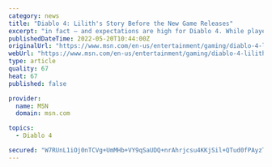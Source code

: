 ```yaml
---
category: news
title: "Diablo 4: Lilith's Story Before the New Game Releases"
excerpt: "in fact – and expectations are high for Diablo 4. While players have been able to enjoy expansions for Diablo 3 in the intervening years, as well as the Diablo II: Resurrected remaster, the next ..."
publishedDateTime: 2022-05-20T10:44:00Z
originalUrl: "https://www.msn.com/en-us/entertainment/gaming/diablo-4-lilith-s-story-before-the-new-game-releases/ar-AAXvVDl"
webUrl: "https://www.msn.com/en-us/entertainment/gaming/diablo-4-lilith-s-story-before-the-new-game-releases/ar-AAXvVDl"
type: article
quality: 67
heat: 67
published: false

provider:
  name: MSN
  domain: msn.com

topics:
  - Diablo 4

secured: "W7RUnL1iOj0nTCVg+UmMHb+VY9qSaUDQ+nrAhrjcsu4KKjSil+QTud0fPAyzT+VicDOzBhrQoxf2TTFPjxoTWpMAYwoiAfgwiy14vO96Cyt8yQoXywApVXHYMnahTBSuddTGvEU5gInGvknv9+VENOuk+z1xEw3+x5RAUArEC1HQI7UsANakamtWY9d6ZxFDq61uO6KS42DmKakPCIpy/bcXUjC/NiGb3QK8mUQfuy20iUU1lzsFG+hhiFiEPyJYmRM/LOyAxVyRdIf7XK90DIkolIFlSztBovuvDPdispVb0OFQbMhsPvCS7Tz4+TuA52L498WbPVFTSArUhwox0npNOFQL6+oa+1dAw8ZZG00=;sbuI7sugXV76yv1wGl8ecQ=="
---
```



